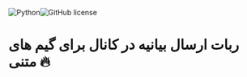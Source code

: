 ![Python](https://img.shields.io/badge/python-3670A0?style=for-the-badge&logo=python&logoColor=ffdd54)![GitHub license](https://github.com/imahdiahz/tweet/blob/main/LICENSE)

<!-- ![GitHub forks](https://github.com/imahdiahz/tweet/network/members)

![GitHub stars](https://github.com/imahdiahz/tweet/stargazers) -->
# ربات ارسال بیانیه در کانال برای گیم های متنی 🔥